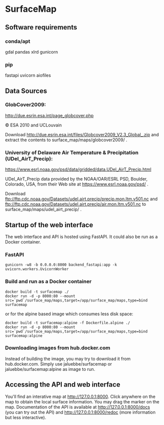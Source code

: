 # SurfaceMap

## Software requirements

### conda/apt

gdal pandas xlrd gunicorn

### pip

fastapi uvicorn aiofiles

## Data Sources

### GlobCover2009:

http://due.esrin.esa.int/page_globcover.php

&copy; ESA 2010 and UCLouvain

Download http://due.esrin.esa.int/files/Globcover2009_V2.3_Global_.zip and extract the contents to surface_map/maps/globcover2009/ .

### University of Delaware Air Temperature & Precipitation (UDel_AirT_Precip):

https://www.esrl.noaa.gov/psd/data/gridded/data.UDel_AirT_Precip.html

UDel_AirT_Precip data provided by the NOAA/OAR/ESRL PSD, Boulder, Colorado, USA, from their Web site at https://www.esrl.noaa.gov/psd/ .

Download ftp://ftp.cdc.noaa.gov/Datasets/udel.airt.precip/precip.mon.ltm.v501.nc and ftp://ftp.cdc.noaa.gov/Datasets/udel.airt.precip/air.mon.ltm.v501.nc to surface_map/maps/udel_airt_precip/ .

## Startup of the web interface

The web interface and API is hosted using FastAPI. It could also be run as a Docker container.

### FastAPI
```
gunicorn -w8 -b 0.0.0.0:8000 backend_fastapi:app -k uvicorn.workers.UvicornWorker
```
### Build and run as a Docker container
```
docker build -t surfacemap ./
docker run -d -p 8000:80 --mount src=`pwd`/surface_map/maps,target=/app/surface_map/maps,type=bind surfacemap
```
or for the alpine based image which consumes less disk space:
```
docker build -t surfacemap:alpine -f Dockerfile.alpine ./
docker run -d -p 8000:80 --mount src=`pwd`/surface_map/maps,target=/app/surface_map/maps,type=bind surfacemap:alpine
```
### Downloading images from hub.docker.com
Instead of building the image, you may try to download it from hub.docker.com. 
Simply use jaluebbe/surfacemap or jaluebbe/surfacemap:alpine as image to run.

## Accessing the API and web interface

You'll find an interative map at http://127.0.0.1:8000. 
Click anywhere on the map to obtain the local surface information. 
You may drag the marker on the map. 
Documentation of the API is available at http://127.0.0.1:8000/docs (you can try out the API) and http://127.0.0.1:8000/redoc (more information but less interactive).
